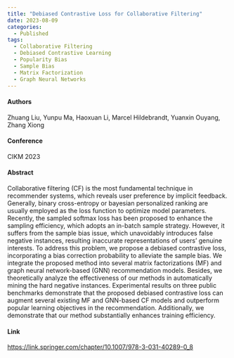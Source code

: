 ```yaml
---
title: "Debiased Contrastive Loss for Collaborative Filtering"
date: 2023-08-09
categories:
  - Published
tags:
  - Collaborative Filtering
  - Debiased Contrastive Learning
  - Popularity Bias
  - Sample Bias
  - Matrix Factorization
  - Graph Neural Networks
---
```


#### Authors
Zhuang Liu, Yunpu Ma, Haoxuan Li, Marcel Hildebrandt, Yuanxin Ouyang, Zhang Xiong

#### Conference
CIKM 2023

#### Abstract
Collaborative filtering (CF) is the most fundamental technique in recommender systems, which reveals user preference by implicit feedback. Generally, binary cross-entropy or bayesian personalized ranking are usually employed as the loss function to optimize model parameters. Recently, the sampled softmax loss has been proposed to enhance the sampling efficiency, which adopts an in-batch sample strategy. However, it suffers from the sample bias issue, which unavoidably introduces false negative instances, resulting inaccurate representations of users’ genuine interests. To address this problem, we propose a debiased contrastive loss, incorporating a bias correction probability to alleviate the sample bias. We integrate the proposed method into several matrix factorizations (MF) and graph neural network-based (GNN) recommendation models. Besides, we theoretically analyze the effectiveness of our methods in automatically mining the hard negative instances. Experimental results on three public benchmarks demonstrate that the proposed debiased contrastive loss can augment several existing MF and GNN-based CF models and outperform popular learning objectives in the recommendation. Additionally, we demonstrate that our method substantially enhances training efficiency.

#### Link
https://link.springer.com/chapter/10.1007/978-3-031-40289-0_8